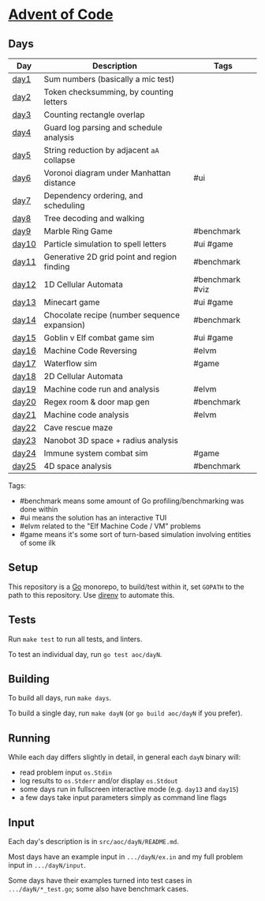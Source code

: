 # [Advent of Code](https://adventofcode.com/2018)

## Days


| Day                              | Description                                   | Tags            |
|----------------------------------|-----------------------------------------------|-----------------|
| [day1](src/aoc/day1/README.md)   | Sum numbers (basically a mic test)            |                 |
| [day2](src/aoc/day2/README.md)   | Token checksumming, by counting letters       |                 |
| [day3](src/aoc/day3/README.md)   | Counting rectangle overlap                    |                 |
| [day4](src/aoc/day4/README.md)   | Guard log parsing and schedule analysis       |                 |
| [day5](src/aoc/day5/README.md)   | String reduction by adjacent `aA` collapse    |                 |
| [day6](src/aoc/day6/README.md)   | Voronoi diagram under Manhattan distance      | #ui             |
| [day7](src/aoc/day7/README.md)   | Dependency ordering, and scheduling           |                 |
| [day8](src/aoc/day8/README.md)   | Tree decoding and walking                     |                 |
| [day9](src/aoc/day9/README.md)   | Marble Ring Game                              | #benchmark      |
| [day10](src/aoc/day10/README.md) | Particle simulation to spell letters          | #ui #game       |
| [day11](src/aoc/day11/README.md) | Generative 2D grid point and region finding   | #benchmark      |
| [day12](src/aoc/day12/README.md) | 1D Cellular Automata                          | #benchmark #viz |
| [day13](src/aoc/day13/README.md) | Minecart game                                 | #ui #game       |
| [day14](src/aoc/day14/README.md) | Chocolate recipe (number sequence expansion)  | #benchmark      |
| [day15](src/aoc/day15/README.md) | Goblin v Elf combat game sim                  | #ui #game       |
| [day16](src/aoc/day16/README.md) | Machine Code Reversing                        | #elvm           |
| [day17](src/aoc/day17/README.md) | Waterflow sim                                 | #game           |
| [day18](src/aoc/day18/README.md) | 2D Cellular Automata                          |                 |
| [day19](src/aoc/day19/README.md) | Machine code run and analysis                 | #elvm           |
| [day20](src/aoc/day20/README.md) | Regex room & door map gen                     | #benchmark      |
| [day21](src/aoc/day21/README.md) | Machine code analysis                         | #elvm           |
| [day22](src/aoc/day22/README.md) | Cave rescue maze                              |                 |
| [day23](src/aoc/day23/README.md) | Nanobot 3D space + radius analysis            |                 |
| [day24](src/aoc/day24/README.md) | Immune system combat sim                      | #game           |
| [day25](src/aoc/day25/README.md) | 4D space analysis                             | #benchmark      |

Tags:
- #benchmark means some amount of Go profiling/benchmarking was done within
- #ui means the solution has an interactive TUI
- #elvm related to the "Elf Machine Code / VM" problems
- #game means it's some sort of turn-based simulation involving entities of some ilk

## Setup

This repository is a [Go](https://golang.org/) monorepo, to build/test within
it, set `GOPATH` to the path to this repository. Use
[direnv](https://direnv.net) to automate this.

## Tests

Run `make test` to run all tests, and linters.

To test an individual day, run `go test aoc/dayN`.

## Building

To build all days, run `make days`.

To build a single day, run `make dayN` (or `go build aoc/dayN` if you prefer).

## Running

While each day differs slightly in detail, in general each `dayN` binary will:

- read problem input `os.Stdin`
- log results to `os.Stderr` and/or display `os.Stdout`
- some days run in fullscreen interactive mode (e.g. `day13` and `day15`)
- a few days take input parameters simply as command line flags

## Input

Each day's description is in `src/aoc/dayN/README.md`.

Most days have an example input in `.../dayN/ex.in` and my full problem input
in `.../dayN/input`.

Some days have their examples turned into test cases in `.../dayN/*_test.go`;
some also have benchmark cases.
